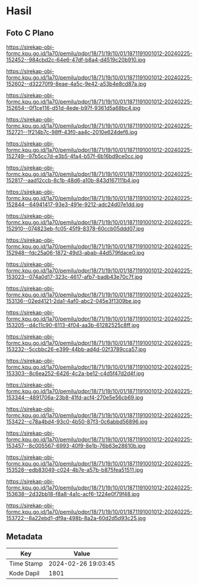 # Hasil

## Foto C Plano

https://sirekap-obj-formc.kpu.go.id/1a70/pemilu/pdpr/18/71/19/10/01/1871191001012-20240225-152452--984cbd2c-64e6-47df-b8a4-d4519c20b910.jpg

https://sirekap-obj-formc.kpu.go.id/1a70/pemilu/pdpr/18/71/19/10/01/1871191001012-20240225-152602--d32270f9-8eae-4a5c-9e42-a53b4e8cd87a.jpg

https://sirekap-obj-formc.kpu.go.id/1a70/pemilu/pdpr/18/71/19/10/01/1871191001012-20240225-152654--0f1ce116-d51d-4ede-b97f-9361d5a68bc4.jpg

https://sirekap-obj-formc.kpu.go.id/1a70/pemilu/pdpr/18/71/19/10/01/1871191001012-20240225-152721--1f214b7c-98ff-43f0-aa4c-2010e624def6.jpg

https://sirekap-obj-formc.kpu.go.id/1a70/pemilu/pdpr/18/71/19/10/01/1871191001012-20240225-152749--97b5cc7d-e3b5-4fa4-b57f-6b16bd9ce0cc.jpg

https://sirekap-obj-formc.kpu.go.id/1a70/pemilu/pdpr/18/71/19/10/01/1871191001012-20240225-152817--aad12ccb-8c1b-48d6-a10b-843d167111b4.jpg

https://sirekap-obj-formc.kpu.go.id/1a70/pemilu/pdpr/18/71/19/10/01/1871191001012-20240225-152844--64941417-93e3-491e-9212-adc24d07e1dd.jpg

https://sirekap-obj-formc.kpu.go.id/1a70/pemilu/pdpr/18/71/19/10/01/1871191001012-20240225-152910--074823eb-fc05-45f9-8378-60ccb05ddd07.jpg

https://sirekap-obj-formc.kpu.go.id/1a70/pemilu/pdpr/18/71/19/10/01/1871191001012-20240225-152948--fdc25a06-1872-49d3-abab-44d579fdace0.jpg

https://sirekap-obj-formc.kpu.go.id/1a70/pemilu/pdpr/18/71/19/10/01/1871191001012-20240225-153023--074a0d17-323c-4617-afb7-badb43e70c7f.jpg

https://sirekap-obj-formc.kpu.go.id/1a70/pemilu/pdpr/18/71/19/10/01/1871191001012-20240225-153136--02ed4121-2da1-4af0-abc2-045e3f1309be.jpg

https://sirekap-obj-formc.kpu.go.id/1a70/pemilu/pdpr/18/71/19/10/01/1871191001012-20240225-153205--d4c11c90-6113-4f04-aa3b-61282525c8ff.jpg

https://sirekap-obj-formc.kpu.go.id/1a70/pemilu/pdpr/18/71/19/10/01/1871191001012-20240225-153232--5ccbbc26-e399-44bb-ad4d-02f3789cca57.jpg

https://sirekap-obj-formc.kpu.go.id/1a70/pemilu/pdpr/18/71/19/10/01/1871191001012-20240225-153303--8c6ea252-6426-4c2a-be12-c4d5f47d2d4f.jpg

https://sirekap-obj-formc.kpu.go.id/1a70/pemilu/pdpr/18/71/19/10/01/1871191001012-20240225-153344--4891706a-23b8-41fd-acf4-270e5e56cb69.jpg

https://sirekap-obj-formc.kpu.go.id/1a70/pemilu/pdpr/18/71/19/10/01/1871191001012-20240225-153422--c78a4bd4-93c0-4b50-87f3-0c6abbd56896.jpg

https://sirekap-obj-formc.kpu.go.id/1a70/pemilu/pdpr/18/71/19/10/01/1871191001012-20240225-153457--8c005567-6993-40f9-8e1b-76b63e28610b.jpg

https://sirekap-obj-formc.kpu.go.id/1a70/pemilu/pdpr/18/71/19/10/01/1871191001012-20240225-153528--edb83049-c024-4b7e-a57b-b875fea51511.jpg

https://sirekap-obj-formc.kpu.go.id/1a70/pemilu/pdpr/18/71/19/10/01/1871191001012-20240225-153638--2d32bb18-f8a8-4a1c-acf6-1224e0f79f48.jpg

https://sirekap-obj-formc.kpu.go.id/1a70/pemilu/pdpr/18/71/19/10/01/1871191001012-20240225-153722--8a22ebd1-df9a-498b-8a2a-60d2d5d93c25.jpg


## Metadata

| Key        | Value               |
| ---------- | ------------------- |
| Time Stamp | 2024-02-26 19:03:45 |
| Kode Dapil | 1801                |



